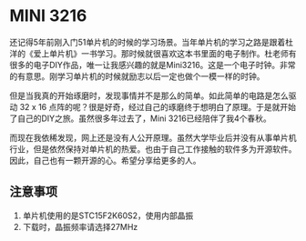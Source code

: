 # MINI 3216

还记得5年前刚入门51单片机的时候的学习场景。当年单片机的学习之路是跟着杜洋的《爱上单片机》一书学习。那时候就很喜欢这本书里面的电子制作。杜老师有很多的电子DIY作品，唯一让我感兴趣的就是Mini3216。这是一个电子时钟。非常的有意思。刚学习单片机的时候就励志以后一定也做个一模一样的时钟。

但是当我真的开始琢磨时，发现事情并不是那么的简单。如此简单的电路是怎么驱动 32 x 16 点阵的呢？很是好奇，经过自己的琢磨终于想明白了原理。于是就开始了自己的DIY之旅。虽然很多年过去了，Mini 3216已经陪伴了我4个春秋。

而现在我依稀发现，网上还是没有人公开原理。虽然大学毕业后并没有从事单片机行业，但是依然保持对单片机的热爱。也由于自己工作接触的软件多为开源软件。因此，自己也有一颗开源的心。希望分享给更多的人。

## 注意事项

1. 单片机使用的是STC15F2K60S2，使用内部晶振
2. 下载时，晶振频率请选择27MHz

